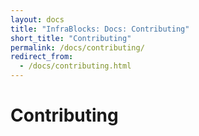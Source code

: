 ```yaml
---
layout: docs
title: "InfraBlocks: Docs: Contributing"
short_title: "Contributing"
permalink: /docs/contributing/
redirect_from:
  - /docs/contributing.html
---
```

# Contributing
